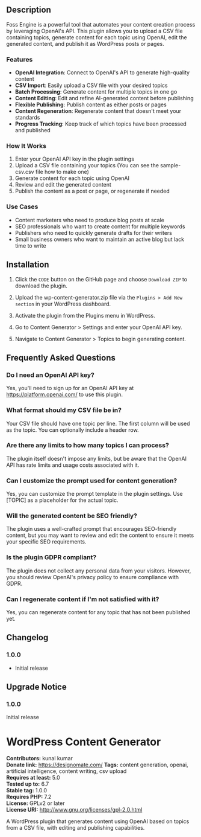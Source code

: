 ## Description

Foss Engine is a powerful tool that automates your content creation process by leveraging OpenAI's API. This plugin allows you to upload a CSV file containing topics, generate content for each topic using OpenAI, edit the generated content, and publish it as WordPress posts or pages.

### Features

- **OpenAI Integration**: Connect to OpenAI's API to generate high-quality content
- **CSV Import**: Easily upload a CSV file with your desired topics
- **Batch Processing**: Generate content for multiple topics in one go
- **Content Editing**: Edit and refine AI-generated content before publishing
- **Flexible Publishing**: Publish content as either posts or pages
- **Content Regeneration**: Regenerate content that doesn't meet your standards
- **Progress Tracking**: Keep track of which topics have been processed and published

### How It Works

1. Enter your OpenAI API key in the plugin settings
2. Upload a CSV file containing your topics (You can see the sample-csv.csv file how to make one)
3. Generate content for each topic using OpenAI
4. Review and edit the generated content
5. Publish the content as a post or page, or regenerate if needed

### Use Cases

- Content marketers who need to produce blog posts at scale
- SEO professionals who want to create content for multiple keywords
- Publishers who need to quickly generate drafts for their writers
- Small business owners who want to maintain an active blog but lack time to write

## Installation

1. Click the `CODE` button on the GitHub page and choose `Download ZIP` to download the plugin.

2. Upload the wp-content-generator.zip file via the `Plugins > Add New section` in your WordPress dashboard.

3. Activate the plugin from the Plugins menu in WordPress.

4. Go to Content Generator > Settings and enter your OpenAI API key.

5. Navigate to Content Generator > Topics to begin generating content.

## Frequently Asked Questions

### Do I need an OpenAI API key?

Yes, you'll need to sign up for an OpenAI API key at https://platform.openai.com/ to use this plugin.

### What format should my CSV file be in?

Your CSV file should have one topic per line. The first column will be used as the topic. You can optionally include a header row.

### Are there any limits to how many topics I can process?

The plugin itself doesn't impose any limits, but be aware that the OpenAI API has rate limits and usage costs associated with it.

### Can I customize the prompt used for content generation?

Yes, you can customize the prompt template in the plugin settings. Use [TOPIC] as a placeholder for the actual topic.

### Will the generated content be SEO friendly?

The plugin uses a well-crafted prompt that encourages SEO-friendly content, but you may want to review and edit the content to ensure it meets your specific SEO requirements.

### Is the plugin GDPR compliant?

The plugin does not collect any personal data from your visitors. However, you should review OpenAI's privacy policy to ensure compliance with GDPR.

### Can I regenerate content if I'm not satisfied with it?

Yes, you can regenerate content for any topic that has not been published yet.

## Changelog

### 1.0.0

- Initial release

## Upgrade Notice

### 1.0.0

Initial release

# WordPress Content Generator

**Contributors:** kunal kumar  
**Donate link:** https://designomate.com/
**Tags:** content generation, openai, artificial intelligence, content writing, csv upload  
**Requires at least:** 5.0  
**Tested up to:** 6.7  
**Stable tag:** 1.0.0  
**Requires PHP:** 7.2  
**License:** GPLv2 or later  
**License URI:** http://www.gnu.org/licenses/gpl-2.0.html

A WordPress plugin that generates content using OpenAI based on topics from a CSV file, with editing and publishing capabilities.
